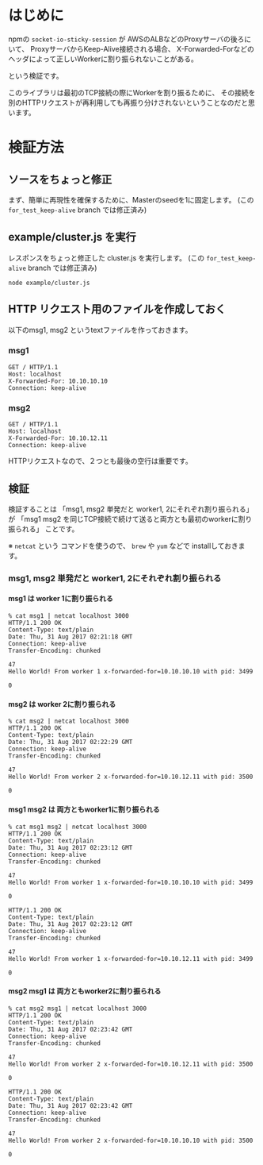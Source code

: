 はじめに
=======

npmの `socket-io-sticky-session` が AWSのALBなどのProxyサーバの後ろにいて、
ProxyサーバからKeep-Alive接続される場合、
X-Forwarded-Forなどのヘッダによって正しいWorkerに割り振られないことがある。

という検証です。

このライブラリは最初のTCP接続の際にWorkerを割り振るために、
その接続を別のHTTPリクエストが再利用しても再振り分けされないということなのだと思います。

検証方法
=======
ソースをちょっと修正
--------------
まず、簡単に再現性を確保するために、Masterのseedを1に固定します。
(この `for_test_keep-alive` branch では修正済み)

example/cluster.js を実行
--------------
レスポンスをちょっと修正した cluster.js を実行します。
(この `for_test_keep-alive` branch では修正済み)

```
node example/cluster.js
```

HTTP リクエスト用のファイルを作成しておく
------------------
以下のmsg1, msg2 というtextファイルを作っておきます。

### msg1
```text:msg1
GET / HTTP/1.1
Host: localhost
X-Forwarded-For: 10.10.10.10
Connection: keep-alive

```

### msg2
```text:msg2
GET / HTTP/1.1
Host: localhost
X-Forwarded-For: 10.10.12.11
Connection: keep-alive

```

HTTPリクエストなので、２つとも最後の空行は重要です。

検証
-------
検証することは
「msg1, msg2 単発だと worker1, 2にそれぞれ割り振られる」が
「msg1 msg2 を同じTCP接続で続けて送ると両方とも最初のworkerに割り振られる」
ことです。

※ `netcat` という コマンドを使うので、 `brew` や `yum` などで installしておきます。

### msg1, msg2 単発だと worker1, 2にそれぞれ割り振られる
#### msg1 は worker 1に割り振られる
```
% cat msg1 | netcat localhost 3000
HTTP/1.1 200 OK
Content-Type: text/plain
Date: Thu, 31 Aug 2017 02:21:18 GMT
Connection: keep-alive
Transfer-Encoding: chunked

47
Hello World! From worker 1 x-forwarded-for=10.10.10.10 with pid: 3499

0
```

#### msg2 は worker 2に割り振られる
```
% cat msg2 | netcat localhost 3000
HTTP/1.1 200 OK
Content-Type: text/plain
Date: Thu, 31 Aug 2017 02:22:29 GMT
Connection: keep-alive
Transfer-Encoding: chunked

47
Hello World! From worker 2 x-forwarded-for=10.10.12.11 with pid: 3500

0
```

#### msg1 msg2 は 両方ともworker1に割り振られる
```
% cat msg1 msg2 | netcat localhost 3000
HTTP/1.1 200 OK
Content-Type: text/plain
Date: Thu, 31 Aug 2017 02:23:12 GMT
Connection: keep-alive
Transfer-Encoding: chunked

47
Hello World! From worker 1 x-forwarded-for=10.10.10.10 with pid: 3499

0

HTTP/1.1 200 OK
Content-Type: text/plain
Date: Thu, 31 Aug 2017 02:23:12 GMT
Connection: keep-alive
Transfer-Encoding: chunked

47
Hello World! From worker 1 x-forwarded-for=10.10.12.11 with pid: 3499

0
```
#### msg2 msg1 は 両方ともworker2に割り振られる

```
% cat msg2 msg1 | netcat localhost 3000
HTTP/1.1 200 OK
Content-Type: text/plain
Date: Thu, 31 Aug 2017 02:23:42 GMT
Connection: keep-alive
Transfer-Encoding: chunked

47
Hello World! From worker 2 x-forwarded-for=10.10.12.11 with pid: 3500

0

HTTP/1.1 200 OK
Content-Type: text/plain
Date: Thu, 31 Aug 2017 02:23:42 GMT
Connection: keep-alive
Transfer-Encoding: chunked

47
Hello World! From worker 2 x-forwarded-for=10.10.10.10 with pid: 3500

0
```
